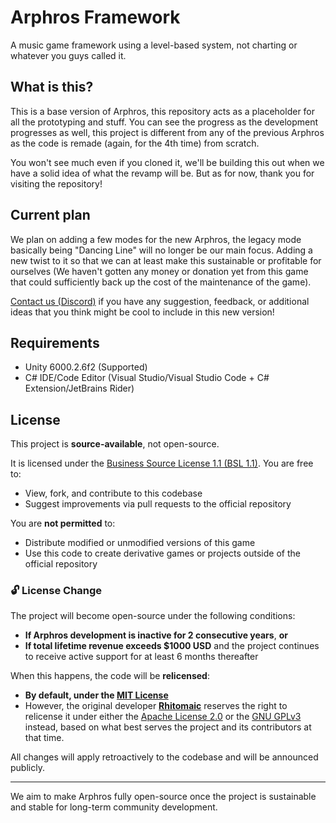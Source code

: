 # Arphros Framework
A music game framework using a level-based system, not charting or whatever you guys called it.

## What is this?

This is a base version of Arphros, this repository acts as a placeholder for all the prototyping and stuff. You can see the progress as the development progresses as well, this project is different from any of the previous Arphros as the code is remade (again, for the 4th time) from scratch.

You won't see much even if you cloned it, we'll be building this out when we have a solid idea of what the revamp will be. But as for now, thank you for visiting the repository!

## Current plan

We plan on adding a few modes for the new Arphros, the legacy mode basically being "Dancing Line" will no longer be our main focus. Adding a new twist to it so that we can at least make this sustainable or profitable for ourselves (We haven't gotten any money or donation yet from this game that could sufficiently back up the cost of the maintenance of the game).

[Contact us (Discord)](https://arphros.kjn.in.th/discord) if you have any suggestion, feedback, or additional ideas that you think might be cool to include in this new version!

## Requirements

- Unity 6000.2.6f2 (Supported)
- C# IDE/Code Editor (Visual Studio/Visual Studio Code + C# Extension/JetBrains Rider)

## License

This project is **source-available**, not open-source.

It is licensed under the [Business Source License 1.1 (BSL 1.1)](https://mariadb.com/bsl11/). You are free to:
- View, fork, and contribute to this codebase
- Suggest improvements via pull requests to the official repository

You are **not permitted** to:
- Distribute modified or unmodified versions of this game
- Use this code to create derivative games or projects outside of the official repository

### 🔓 License Change

The project will become open-source under the following conditions:

- **If Arphros development is inactive for 2 consecutive years**, **or**
- **If total lifetime revenue exceeds $1000 USD** and the project continues to receive active support for at least 6 months thereafter

When this happens, the code will be **relicensed**:

- **By default, under the [MIT License](https://opensource.org/licenses/MIT)**
- However, the original developer [**Rhitomaic**](https://github.com/ReDarkTechnology) reserves the right to relicense it under either the [Apache License 2.0](https://www.apache.org/licenses/LICENSE-2.0) or the [GNU GPLv3](https://www.gnu.org/licenses/gpl-3.0.html) instead, based on what best serves the project and its contributors at that time.

All changes will apply retroactively to the codebase and will be announced publicly.

---

We aim to make Arphros fully open-source once the project is sustainable and stable for long-term community development.
